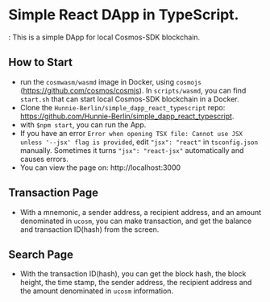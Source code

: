 # Simple React DApp in TypeScript.
: This is a simple DApp for local Cosmos-SDK blockchain.

## How to Start
- run the `cosmwasm/wasmd` image in Docker, using `cosmojs` (https://github.com/cosmos/cosmjs). In `scripts/wasmd`, you can find `start.sh` that can start local Cosmos-SDK blockchain in a Docker.
- Clone the `Hunnie-Berlin/simple_dapp_react_typescript` repo: https://github.com/Hunnie-Berlin/simple_dapp_react_typescript.
- with `$npm start`, you can run the App.
- If you have an error `Error when opening TSX file: Cannot use JSX unless '--jsx' flag is provided`, edit `"jsx": "react"` in `tsconfig.json` manually. Sometimes it turns `"jsx": "react-jsx"` automatically and causes errors.
- You can view the page on:  http://localhost:3000

## Transaction Page
- With a mnemonic, a sender address, a recipient address, and an amount denominated in `ucosm`, you can make transaction, and get the balance and transaction ID(hash) from the screen.

## Search Page
- With the transaction ID(hash), you can get the block hash, the block height, the time stamp, the sender address, the recipient address and  the amount denominated in `ucosm` information.


